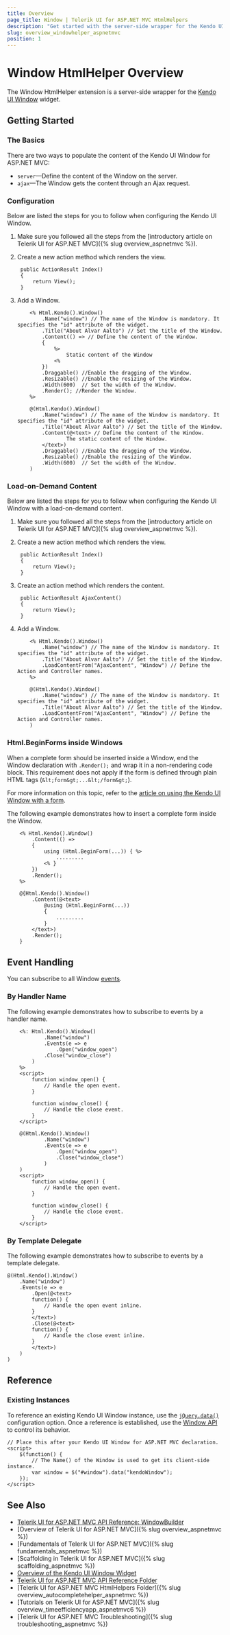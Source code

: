 ```yaml
---
title: Overview
page_title: Window | Telerik UI for ASP.NET MVC HtmlHelpers
description: "Get started with the server-side wrapper for the Kendo UI Window widget for ASP.NET MVC."
slug: overview_windowhelper_aspnetmvc
position: 1
---
```


# Window HtmlHelper Overview

The Window HtmlHelper extension is a server-side wrapper for the [Kendo UI Window](https://demos.telerik.com/kendo-ui/window/index) widget.

## Getting Started

### The Basics

There are two ways to populate the content of the Kendo UI Window for ASP.NET MVC:

* `server`&mdash;Define the content of the Window on the server.
* `ajax`&mdash;The Window gets the content through an Ajax request.

### Configuration

Below are listed the steps for you to follow when configuring the Kendo UI Window.

1. Make sure you followed all the steps from the [introductory article on Telerik UI for ASP.NET MVC]({% slug overview_aspnetmvc %}).
1. Create a new action method which renders the view.

        public ActionResult Index()
        {
            return View();
        }

1. Add a Window.

    ```ASPX
        <% Html.Kendo().Window()
            .Name("window") // The name of the Window is mandatory. It specifies the "id" attribute of the widget.
            .Title("About Alvar Aalto") // Set the title of the Window.
            .Content(() => // Define the content of the Window.
            {
                %>
                    Static content of the Window
                <%
            })
            .Draggable() //Enable the dragging of the Window.
            .Resizable() //Enable the resizing of the Window.
            .Width(600)  // Set the width of the Window.
            .Render(); //Render the Window.
        %>
    ```
    ```Razor
        @(Html.Kendo().Window()
            .Name("window") // The name of the Window is mandatory. It specifies the "id" attribute of the widget.
            .Title("About Alvar Aalto") // Set the title of the Window.
            .Content(@<text> // Define the content of the Window.
                    The static content of the Window.
            </text>)
            .Draggable() //Enable the dragging of the Window.
            .Resizable() //Enable the resizing of the Window.
            .Width(600)  // Set the width of the Window.
        )
    ```

### Load-on-Demand Content

Below are listed the steps for you to follow when configuring the Kendo UI Window with a load-on-demand content.

1. Make sure you followed all the steps from the [introductory article on Telerik UI for ASP.NET MVC]({% slug overview_aspnetmvc %}).
1. Create a new action method which renders the view.

        public ActionResult Index()
        {
            return View();
        }

1. Create an action method which renders the content.

        public ActionResult AjaxContent()
        {
            return View();
        }

1. Add a Window.

    ```ASPX
        <% Html.Kendo().Window()
            .Name("window") // The name of the Window is mandatory. It specifies the "id" attribute of the widget.
            .Title("About Alvar Aalto") // Set the title of the Window.
            .LoadContentFrom("AjaxContent", "Window") // Define the Action and Controller names.
        %>
    ```
    ```Razor
        @(Html.Kendo().Window()
            .Name("window") // The name of the Window is mandatory. It specifies the "id" attribute of the widget.
            .Title("About Alvar Aalto") // Set the title of the Window.
            .LoadContentFrom("AjaxContent", "Window") // Define the Action and Controller names.
        )
    ```

### Html.BeginForms inside Windows

When a complete form should be inserted inside a Window, end the Window declaration with `.Render();` and wrap it in a non-rendering code block. This requirement does not apply if the form is defined through plain HTML tags (`&lt;form&gt;...&lt;/form&gt;`).

For more information on this topic, refer to the [article on using the Kendo UI Window with a form](http://docs.telerik.com/kendo-ui/controls/layout/window/overview#using-kendo-ui-window-with-a-form).

The following example demonstrates how to insert a complete form inside the Window.

```ASPX
    <% Html.Kendo().Window()
        .Content(() =>
        {
            using (Html.BeginForm(...)) { %>
                .........
            <% }
        })
        .Render();
    %>
```
```Razor
    @{Html.Kendo().Window()
        .Content(@<text>
            @using (Html.BeginForm(...))
            {
                .........
            }
        </text>)
        .Render();
    }
```

## Event Handling

You can subscribe to all Window [events](http://docs.telerik.com/kendo-ui/api/javascript/ui/window#events).

### By Handler Name

The following example demonstrates how to subscribe to events by a handler name.

```ASPX
    <%: Html.Kendo().Window()
            .Name("window")
            .Events(e => e
                .Open("window_open")
            .Close("window_close")
        )
    %>
    <script>
        function window_open() {
            // Handle the open event.
        }

        function window_close() {
            // Handle the close event.
        }
    </script>
```
```Razor
    @(Html.Kendo().Window()
            .Name("window")
            .Events(e => e
                .Open("window_open")
                .Close("window_close")
            )
    )
    <script>
        function window_open() {
            // Handle the open event.
        }

        function window_close() {
            // Handle the close event.
        }
    </script>
```

### By Template Delegate

The following example demonstrates how to subscribe to events by a template delegate.

    @(Html.Kendo().Window()
        .Name("window")
        .Events(e => e
            .Open(@<text>
            function() {
                // Handle the open event inline.
            }
            </text>)
            .Close(@<text>
            function() {
                // Handle the close event inline.
            }
            </text>)
        )
    )

## Reference

### Existing Instances

To reference an existing Kendo UI Window instance, use the [`jQuery.data()`](http://api.jquery.com/jQuery.data/) configuration option. Once a reference is established, use the [Window API](http://docs.telerik.com/kendo-ui/api/javascript/ui/window#methods) to control its behavior.

    // Place this after your Kendo UI Window for ASP.NET MVC declaration.
    <script>
        $(function() {
            // The Name() of the Window is used to get its client-side instance.
            var window = $("#window").data("kendoWindow");
        });
    </script>

## See Also

* [Telerik UI for ASP.NET MVC API Reference: WindowBuilder](http://docs.telerik.com/aspnet-mvc/api/Kendo.Mvc.UI.Fluent/WindowBuilder)
* [Overview of Telerik UI for ASP.NET MVC]({% slug overview_aspnetmvc %})
* [Fundamentals of Telerik UI for ASP.NET MVC]({% slug fundamentals_aspnetmvc %})
* [Scaffolding in Telerik UI for ASP.NET MVC]({% slug scaffolding_aspnetmvc %})
* [Overview of the Kendo UI Window Widget](http://docs.telerik.com/kendo-ui/controls/layout/window/overview)
* [Telerik UI for ASP.NET MVC API Reference Folder](http://docs.telerik.com/aspnet-mvc/api/Kendo.Mvc/AggregateFunction)
* [Telerik UI for ASP.NET MVC HtmlHelpers Folder]({% slug overview_autocompletehelper_aspnetmvc %})
* [Tutorials on Telerik UI for ASP.NET MVC]({% slug overview_timeefficiencyapp_aspnetmvc6 %})
* [Telerik UI for ASP.NET MVC Troubleshooting]({% slug troubleshooting_aspnetmvc %})
